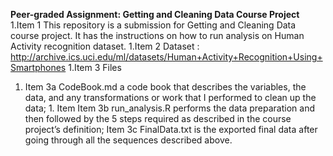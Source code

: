 **Peer-graded Assignment: Getting and Cleaning Data Course Project**
1.Item 1 This repository is a submission for Getting and Cleaning Data course project. It has the instructions on how to run analysis on Human Activity recognition dataset.
1.Item 2 Dataset : http://archive.ics.uci.edu/ml/datasets/Human+Activity+Recognition+Using+Smartphones
1.Item 3 Files   
1. Item 3a CodeBook.md a code book that describes the variables, the data, and any transformations or work that I performed to clean up the data;                           1. Item    Item 3b run_analysis.R performs the data preparation and then followed by the 5 steps required as described in the course project’s definition;                                    Item 3c FinalData.txt is the exported final data after going through all the sequences described above.
